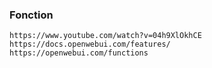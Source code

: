 



### Fonction
```
https://www.youtube.com/watch?v=04h9XlOkhCE
https://docs.openwebui.com/features/
https://openwebui.com/functions
```
